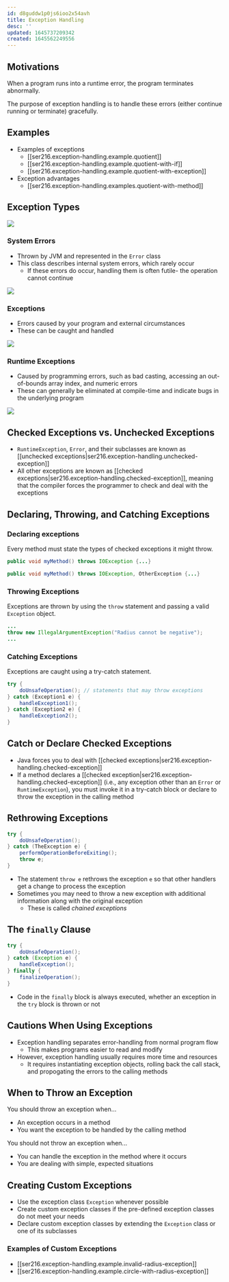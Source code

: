 ```yaml
---
id: d8guddw1p0js6ioo2x54avh
title: Exception Handling
desc: ''
updated: 1645737209342
created: 1645562249556
---
```


## Motivations

When a program runs into a runtime error, the program terminates abnormally.

The purpose of exception handling is to handle these errors (either continue running or terminate) gracefully.

## Examples

- Examples of exceptions
    - [[ser216.exception-handling.example.quotient]]
    - [[ser216.exception-handling.example.quotient-with-if]]
    - [[ser216.exception-handling.example.quotient-with-exception]]
- Exception advantages
    - [[ser216.exception-handling.examples.quotient-with-method]]

## Exception Types

![](/assets/images/2022-02-22-13-54-59.png)

### System Errors

- Thrown by JVM and represented in the `Error` class
- This class describes internal system errors, which rarely occur
    - If these errors do occur, handling them is often futile- the operation cannot continue
  
![](/assets/images/2022-02-22-13-57-31.png)

### Exceptions

- Errors caused by your program and external circumstances
- These can be caught and handled

![](/assets/images/2022-02-22-13-58-28.png)

### Runtime Exceptions

- Caused by programming errors, such as bad casting, accessing an out-of-bounds array index, and numeric errors
- These can generally be eliminated at compile-time and indicate bugs in the underlying program

![](/assets/images/2022-02-22-13-59-37.png)

## Checked Exceptions vs. Unchecked Exceptions

- `RuntimeException`, `Error`, and their subclasses are known as [[unchecked exceptions|ser216.exception-handling.unchecked-exception]]
- All other exceptions are known as [[checked exceptions|ser216.exception-handling.checked-exception]], meaning that the compiler forces the programmer to check and deal with the exceptions

## Declaring, Throwing, and Catching Exceptions

### Declaring exceptions

Every method must state the types of checked exceptions it might throw.

```java
public void myMethod() throws IOException {...}

public void myMethod() throws IOException, OtherException {...}
```

### Throwing Exceptions

Exceptions are thrown by using the `throw` statement and passing a valid `Exception` object.

```java
...
throw new IllegalArgumentException("Radius cannot be negative");
...
```

### Catching Exceptions

Exceptions are caught using a try-catch statement.

```java
try {
    doUnsafeOperation(); // statements that may throw exceptions
} catch (Exception1 e) {
    handleException1();
} catch (Exception2 e) {
    handleException2();
}
```

## Catch or Declare Checked Exceptions

- Java forces you to deal with [[checked exceptions|ser216.exception-handling.checked-exception]]
- If a method declares a [[checked exception|ser216.exception-handling.checked-exception]] (i.e., any exception other than an `Error` or `RuntimeException`), you must invoke it in a try-catch block or declare to throw the exception in the calling method

## Rethrowing Exceptions

```java
try {
    doUnsafeOperation();
} catch (TheException e) {
    performOperationBeforeExiting();
    throw e;
}
```

- The statement `throw e` rethrows the exception `e` so that other handlers get a change to process the exception
- Sometimes you may need to throw a new exception with additional information along with the original exception
    - These is called *chained exceptions*

## The `finally` Clause

```java
try {
    doUnsafeOperation();
} catch (Exception e) {
    handleException();
} finally {
    finalizeOperation();
}
```

- Code in the `finally` block is always executed, whether an exception in the `try` block is thrown or not

## Cautions When Using Exceptions

- Exception handling separates error-handling from normal program flow
    - This makes programs easier to read and modify
- However, exception handling usually requires more time and resources
    - It requires instantiating exception objects, rolling back the call stack, and propogating the errors to the calling methods

## When to Throw an Exception

You should throw an exception when...

- An exception occurs in a method
- You want the exception to be handled by the calling method

You should not throw an exception when...

- You can handle the exception in the method where it occurs
- You are dealing with simple, expected situations

## Creating Custom Exceptions

- Use the exception class `Exception` whenever possible
- Create custom exception classes if the pre-defined exception classes do not meet your needs
- Declare custom exception classes by extending the `Exception` class or one of its subclasses

### Examples of Custom Exceptions

- [[ser216.exception-handling.example.invalid-radius-exception]]
- [[ser216.exception-handling.example.circle-with-radius-exception]]